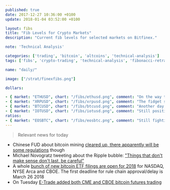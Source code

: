 ```yaml
---
published: true
date: 2017-12-27 10:36:00 +0100
update: 2018-01-04 03:52:00 +0100

layout: fibs
title: "Fib Levels for Crypto Markets"
description: "Current fib levels for selected markets on Bitfinex."

note: 'Technical Analysis'

categories: ['trading', 'bitcoin', 'altcoins', 'technical-analysis']
tags: ['fibs', 'crypto-trading', 'technical-analysis', 'fibonacci-retracement']

name: "daily/"

image: ["/strat/finexfibs.png"]

dollars:

- { market: "ETHUSD", chart: "/fibs/ethusd.png", comment: "On the way to next fib resistance at $1091. Wouldn't be surprised by some chop, maybe throwback to previous ATH." }
- { market: "XRPUSD", chart: "/fibs/xrpusd.png", comment: "The fidget spinner coin did the same style of top wick from below the fib resistance as the last time. Drawing a new fib retracement from the previous ATH, the downside target for this retracement is about $2.42. Retracing there or slightly above would also be a throwback to previous ATH, which would mean it will keep going for now." }
- { market: "BTCUSD", chart: "/fibs/btcusd.png", comment: "Another day, another failed pushed above resistance. The daily closed green though (even though the pump right before the close takes away some of the credibility of the candle), and the MA on 1D seems to be very slightly curving up. " }
- { market: "IOTUSD", chart: "/fibs/iotusd.png", comment: "Still positively curving up, don't get shaken out." }
ratios:
- { market: "EOSBTC", chart: "/fibs/eosbtc.png", comment: "Still fighting that resistance line." }
---
```



> Relevant news for today

* Chinese FUD about bitcoin mining [cleared up, there apparently will be some regulations](https://twitter.com/cnLedger/status/948753572514037760) though
* Michael Novogratz tweeting about the Ripple bubble: ["Things that don't make sense don't last, be careful"](https://twitter.com/novogratz/status/948901960132038656)
* A whole [bunch of new bitcoin ETF filings are open for 2018](https://www.reddit.com/r/BitcoinMarkets/comments/7ns3xw/daily_discussion_wednesday_january_03_2018/ds4axr4/) for NASDAQ, NYSE Arca and CBOE. The first deadline for rule chain approval/delay is March 26 2018
* On Tuesday [E-Trade added both CME and CBOE bitcoin futures trading](https://us.etrade.com/what-we-offer/investment-choices/futures#tab2_8)
